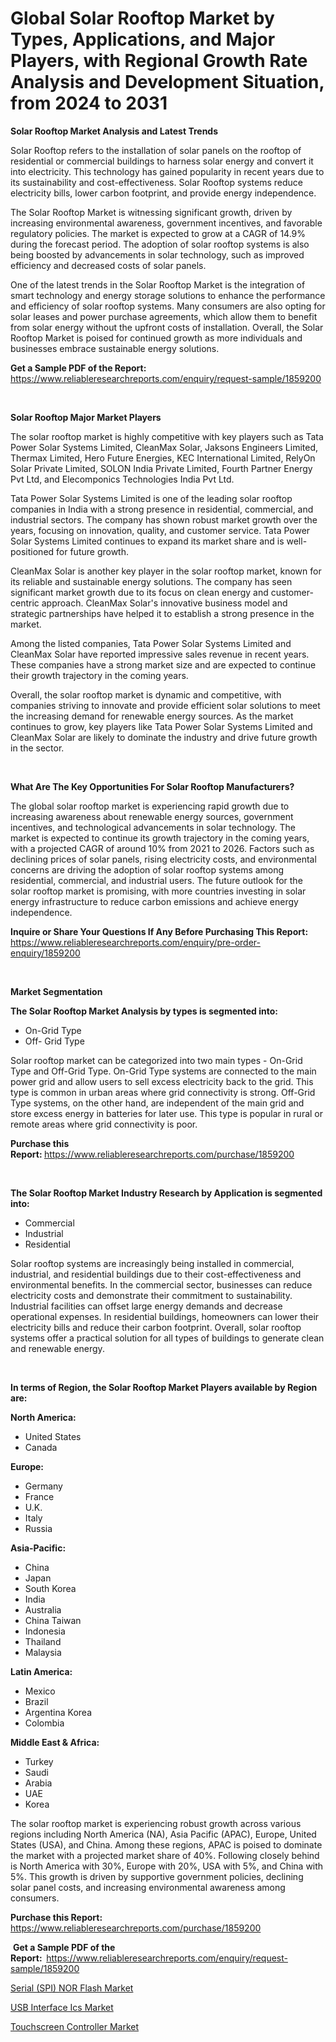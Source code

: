 <p><h1>Global Solar Rooftop Market by Types, Applications, and Major Players, with Regional Growth Rate Analysis and Development Situation, from 2024 to 2031</h1></p><p><strong>Solar Rooftop Market Analysis and Latest Trends</strong></p>
<p><p>Solar Rooftop refers to the installation of solar panels on the rooftop of residential or commercial buildings to harness solar energy and convert it into electricity. This technology has gained popularity in recent years due to its sustainability and cost-effectiveness. Solar Rooftop systems reduce electricity bills, lower carbon footprint, and provide energy independence.</p><p>The Solar Rooftop Market is witnessing significant growth, driven by increasing environmental awareness, government incentives, and favorable regulatory policies. The market is expected to grow at a CAGR of 14.9% during the forecast period. The adoption of solar rooftop systems is also being boosted by advancements in solar technology, such as improved efficiency and decreased costs of solar panels.</p><p>One of the latest trends in the Solar Rooftop Market is the integration of smart technology and energy storage solutions to enhance the performance and efficiency of solar rooftop systems. Many consumers are also opting for solar leases and power purchase agreements, which allow them to benefit from solar energy without the upfront costs of installation. Overall, the Solar Rooftop Market is poised for continued growth as more individuals and businesses embrace sustainable energy solutions.</p></p>
<p><strong>Get a Sample PDF of the Report:&nbsp;</strong> <a href="https://www.reliableresearchreports.com/enquiry/request-sample/1859200">https://www.reliableresearchreports.com/enquiry/request-sample/1859200</a></p>
<p>&nbsp;</p>
<p><strong>Solar Rooftop Major Market Players</strong></p>
<p><p>The solar rooftop market is highly competitive with key players such as Tata Power Solar Systems Limited, CleanMax Solar, Jaksons Engineers Limited, Thermax Limited, Hero Future Energies, KEC International Limited, RelyOn Solar Private Limited, SOLON India Private Limited, Fourth Partner Energy Pvt Ltd, and Elecomponics Technologies India Pvt Ltd.</p><p>Tata Power Solar Systems Limited is one of the leading solar rooftop companies in India with a strong presence in residential, commercial, and industrial sectors. The company has shown robust market growth over the years, focusing on innovation, quality, and customer service. Tata Power Solar Systems Limited continues to expand its market share and is well-positioned for future growth.</p><p>CleanMax Solar is another key player in the solar rooftop market, known for its reliable and sustainable energy solutions. The company has seen significant market growth due to its focus on clean energy and customer-centric approach. CleanMax Solar's innovative business model and strategic partnerships have helped it to establish a strong presence in the market.</p><p>Among the listed companies, Tata Power Solar Systems Limited and CleanMax Solar have reported impressive sales revenue in recent years. These companies have a strong market size and are expected to continue their growth trajectory in the coming years.</p><p>Overall, the solar rooftop market is dynamic and competitive, with companies striving to innovate and provide efficient solar solutions to meet the increasing demand for renewable energy sources. As the market continues to grow, key players like Tata Power Solar Systems Limited and CleanMax Solar are likely to dominate the industry and drive future growth in the sector.</p></p>
<p>&nbsp;</p>
<p><strong>What Are The Key Opportunities For Solar Rooftop Manufacturers?</strong></p>
<p><p>The global solar rooftop market is experiencing rapid growth due to increasing awareness about renewable energy sources, government incentives, and technological advancements in solar technology. The market is expected to continue its growth trajectory in the coming years, with a projected CAGR of around 10% from 2021 to 2026. Factors such as declining prices of solar panels, rising electricity costs, and environmental concerns are driving the adoption of solar rooftop systems among residential, commercial, and industrial users. The future outlook for the solar rooftop market is promising, with more countries investing in solar energy infrastructure to reduce carbon emissions and achieve energy independence.</p></p>
<p><strong>Inquire or Share Your Questions If Any Before Purchasing This Report:</strong> <a href="https://www.reliableresearchreports.com/enquiry/pre-order-enquiry/1859200">https://www.reliableresearchreports.com/enquiry/pre-order-enquiry/1859200</a></p>
<p>&nbsp;</p>
<p><strong>Market Segmentation</strong></p>
<p><strong>The Solar Rooftop Market Analysis by types is segmented into:</strong></p>
<p><ul><li>On-Grid Type</li><li>Off- Grid Type</li></ul></p>
<p><p>Solar rooftop market can be categorized into two main types - On-Grid Type and Off-Grid Type. On-Grid Type systems are connected to the main power grid and allow users to sell excess electricity back to the grid. This type is common in urban areas where grid connectivity is strong. Off-Grid Type systems, on the other hand, are independent of the main grid and store excess energy in batteries for later use. This type is popular in rural or remote areas where grid connectivity is poor.</p></p>
<p><strong>Purchase this Report:&nbsp;</strong><a href="https://www.reliableresearchreports.com/purchase/1859200">https://www.reliableresearchreports.com/purchase/1859200</a></p>
<p>&nbsp;</p>
<p><strong>The Solar Rooftop Market Industry Research by Application is segmented into:</strong></p>
<p><ul><li>Commercial</li><li>Industrial</li><li>Residential</li></ul></p>
<p><p>Solar rooftop systems are increasingly being installed in commercial, industrial, and residential buildings due to their cost-effectiveness and environmental benefits. In the commercial sector, businesses can reduce electricity costs and demonstrate their commitment to sustainability. Industrial facilities can offset large energy demands and decrease operational expenses. In residential buildings, homeowners can lower their electricity bills and reduce their carbon footprint. Overall, solar rooftop systems offer a practical solution for all types of buildings to generate clean and renewable energy.</p></p>
<p>&nbsp;</p>
<p><strong>In terms of Region, the Solar Rooftop Market Players available by Region are:</strong></p>
<p>
    <p> <strong> North America: </strong>
        <ul>
            <li>United States</li>
            <li>Canada</li>
        </ul>
        </p> 
    <p> <strong> Europe: </strong>
        <ul>
            <li>Germany</li>
            <li>France</li>
            <li>U.K.</li>
            <li>Italy</li>
            <li>Russia</li>
        </ul>
        </p> 
    <p> <strong> Asia-Pacific: </strong>
        <ul>
            <li>China</li>
            <li>Japan</li>
            <li>South Korea</li>
            <li>India</li>
            <li>Australia</li>
            <li>China Taiwan</li>
            <li>Indonesia</li>
            <li>Thailand</li>
            <li>Malaysia</li>
        </ul>
        </p> 
    <p> <strong> Latin America: </strong>
        <ul>
            <li>Mexico</li>
            <li>Brazil</li>
            <li>Argentina Korea</li>
            <li>Colombia</li>
        </ul>
        </p> 
    <p> <strong> Middle East & Africa: </strong>
        <ul>
            <li>Turkey</li>
            <li>Saudi</li>
            <li>Arabia</li>
            <li>UAE</li>
            <li>Korea</li>
        </ul>
    </p>
    </p>
<p><p>The solar rooftop market is experiencing robust growth across various regions including North America (NA), Asia Pacific (APAC), Europe, United States (USA), and China. Among these regions, APAC is poised to dominate the market with a projected market share of 40%. Following closely behind is North America with 30%, Europe with 20%, USA with 5%, and China with 5%. This growth is driven by supportive government policies, declining solar panel costs, and increasing environmental awareness among consumers.</p></p>
<p><strong>Purchase this Report: </strong><a href="https://www.reliableresearchreports.com/purchase/1859200">https://www.reliableresearchreports.com/purchase/1859200</a></p>
<p>&nbsp;<strong>Get a Sample PDF of the Report:&nbsp;&nbsp;</strong><a href="https://www.reliableresearchreports.com/enquiry/request-sample/1859200">https://www.reliableresearchreports.com/enquiry/request-sample/1859200</a></p>
<p><strong></strong></p>
<p><p><a href="https://view.publitas.com/reportprime-1/serial-spi-nor-flash-market-size-evaluating-its-market-trends-growth-and-projections-2023-2030/">Serial (SPI) NOR Flash Market</a></p><p><a href="https://view.publitas.com/reportprime-1/usb-interface-ics-market-research-report-provides-thorough-industry-overview-which-offers-an-in-depth-analysis-of-product-trends-and-new-market-divisions/">USB Interface Ics Market</a></p><p><a href="https://view.publitas.com/reportprime-1/touchscreen-controller-market-research-report-unlocks-analysis-on-the-market-financial-status-market-size-and-market-revenue-upto-2030/">Touchscreen Controller Market</a></p></p>